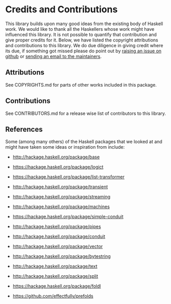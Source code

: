 # Credits and Contributions

This library builds upon many good ideas from the existing body of Haskell
work.  We would like to thank all the Haskellers whose work might have
influenced this library. It is not possible to quantify that contribution and
give proper credits for it. Below, we have listed the copyright attributions
and contributions to this library.  We do due diligence in giving credit where
its due, if something got missed please do point out by [raising an issue on
github](https://github.com/composewell/streamly/issues) or [sending an email to
the maintainers](mailto:streamly@composewell.com).

## Attributions

See COPYRIGHTS.md for parts of other works included in this package.

## Contributions

See CONTRIBUTORS.md for a release wise list of contributors to this library.

## References

Some (among many others) of the Haskell packages that we looked at and might
have taken some ideas or inspiration from include:

* http://hackage.haskell.org/package/base

* https://hackage.haskell.org/package/logict
* https://hackage.haskell.org/package/list-transformer
* http://hackage.haskell.org/package/transient

* http://hackage.haskell.org/package/streaming
* http://hackage.haskell.org/package/machines
* https://hackage.haskell.org/package/simple-conduit
* http://hackage.haskell.org/package/pipes
* http://hackage.haskell.org/package/conduit

* http://hackage.haskell.org/package/vector
* http://hackage.haskell.org/package/bytestring
* http://hackage.haskell.org/package/text

* http://hackage.haskell.org/package/split
* https://hackage.haskell.org/package/foldl
* https://github.com/effectfully/prefolds
